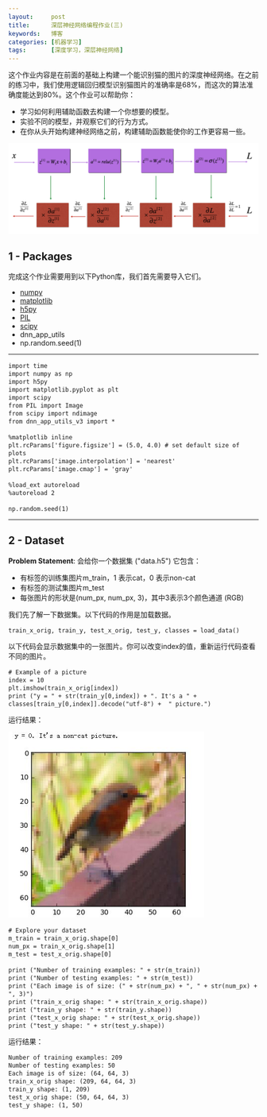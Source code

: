 ```yaml
---
layout:     post
title:      深层神经网络编程作业(三)  
keywords:   博客
categories: [机器学习]
tags:	    [深度学习，深层神经网络]
---
```


这个作业内容是在前面的基础上构建一个能识别猫的图片的深度神经网络。在之前的练习中，我们使用逻辑回归模型识别猫图片的准确率是68%，而这次的算法准确度能达到80%。这个作业可以帮助你：  

 - 学习如何利用辅助函数去构建一个你想要的模型。
 - 实验不同的模型，并观察它们的行为方式。
 - 在你从头开始构建神经网络之前，构建辅助函数能使你的工作更容易一些。  

![](/images/images_2018/backprop_kiank.png)  

## 1 - Packages

完成这个作业需要用到以下Python库，我们首先需要导入它们。
 
- [numpy](www.numpy.org) 
- [matplotlib](http://matplotlib.org) 
- [h5py](http://www.h5py.org) 
- [PIL](http://www.pythonware.com/products/pil/)
- [scipy](https://www.scipy.org/) 
- dnn\_app\_utils
- np.random.seed(1)

------------------------
	import time   
	import numpy as np   
	import h5py
	import matplotlib.pyplot as plt
	import scipy
	from PIL import Image
	from scipy import ndimage
	from dnn_app_utils_v3 import *
	
	%matplotlib inline
	plt.rcParams['figure.figsize'] = (5.0, 4.0) # set default size of plots
	plt.rcParams['image.interpolation'] = 'nearest'
	plt.rcParams['image.cmap'] = 'gray'
	
	%load_ext autoreload
	%autoreload 2
	
	np.random.seed(1)

---------------------------------

## 2 - Dataset

**Problem Statement**: 会给你一个数据集 ("data.h5") 它包含：  

   - 有标签的训练集图片m_train，1 表示cat，0 表示non-cat
   - 有标签的测试集图片m_test
   - 每张图片的形状是(num_px, num_px, 3)，其中3表示3个颜色通道 (RGB)

我们先了解一下数据集。以下代码的作用是加载数据。

    train_x_orig, train_y, test_x_orig, test_y, classes = load_data()  

以下代码会显示数据集中的一张图片。你可以改变index的值，重新运行代码查看不同的图片。  

	# Example of a picture
	index = 10
	plt.imshow(train_x_orig[index])
	print ("y = " + str(train_y[0,index]) + ". It's a " + classes[train_y[0,index]].decode("utf-8") +  " picture.") 

运行结果：  

   ![](/images/images_2018/7-19_01.jpg)    


	# Explore your dataset 
	m_train = train_x_orig.shape[0]
	num_px = train_x_orig.shape[1]
	m_test = test_x_orig.shape[0]
	
	print ("Number of training examples: " + str(m_train))
	print ("Number of testing examples: " + str(m_test))
	print ("Each image is of size: (" + str(num_px) + ", " + str(num_px) + ", 3)")
	print ("train_x_orig shape: " + str(train_x_orig.shape))
	print ("train_y shape: " + str(train_y.shape))
	print ("test_x_orig shape: " + str(test_x_orig.shape))
	print ("test_y shape: " + str(test_y.shape))

运行结果： 

	Number of training examples: 209
	Number of testing examples: 50
	Each image is of size: (64, 64, 3)
	train_x_orig shape: (209, 64, 64, 3)
	train_y shape: (1, 209)
	test_x_orig shape: (50, 64, 64, 3)
	test_y shape: (1, 50)